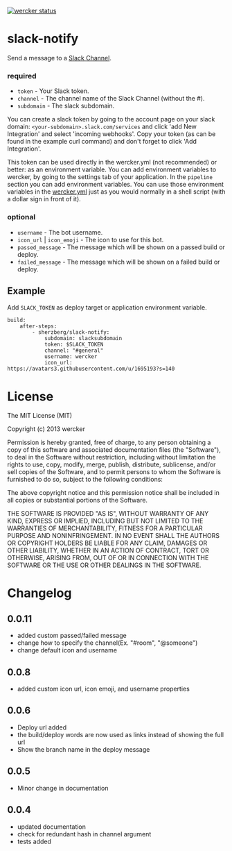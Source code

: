 [![wercker status](https://app.wercker.com/status/c1decccd19507e004590d671aa42082b/m "wercker status")](https://app.wercker.com/project/bykey/c1decccd19507e004590d671aa42082b)

# slack-notify

Send a message to a [Slack Channel](https://slack.com/).

### required

* `token` - Your Slack token.
* `channel` - The channel name of the Slack Channel (without the #).
* `subdomain` - The slack subdomain.

You can create a slack token by going to the account page on your slack domain:
`<your-subdomain>.slack.com/services` and click 'add New Integration' and select
'incoming webhooks'. Copy your token (as can be found in the example curl
command) and don't forget to click 'Add Integration'.

This token can be used directly in the wercker.yml (not
recommended) or better: as an environment variable. You can add environment
variables to wercker, by going to the settings tab of your application.
In the `pipeline` section you can add environment variables. You can use
those environment variables in the [wercker.yml](http://devcenter.wercker.com/articles/werckeryml/)
just as you would normally in a shell script (with a dollar sign in front of it).

### optional

* `username` - The bot username.
* `icon_url` | `icon_emoji` - The icon to use for this bot.
* `passed_message` - The message which will be shown on a passed build or deploy.
* `failed_message` - The message which will be shown on a failed build or deploy.

Example
--------

Add `SLACK_TOKEN` as deploy target or application environment variable.


    build:
        after-steps:
            - sherzberg/slack-notify:
                subdomain: slacksubdomain
                token: $SLACK_TOKEN
                channel: "#general"
                username: wercker
                icon_url: https://avatars3.githubusercontent.com/u/1695193?s=140

# License

The MIT License (MIT)

Copyright (c) 2013 wercker

Permission is hereby granted, free of charge, to any person obtaining a copy of
this software and associated documentation files (the "Software"), to deal in
the Software without restriction, including without limitation the rights to
use, copy, modify, merge, publish, distribute, sublicense, and/or sell copies of
the Software, and to permit persons to whom the Software is furnished to do so,
subject to the following conditions:

The above copyright notice and this permission notice shall be included in all
copies or substantial portions of the Software.

THE SOFTWARE IS PROVIDED "AS IS", WITHOUT WARRANTY OF ANY KIND, EXPRESS OR
IMPLIED, INCLUDING BUT NOT LIMITED TO THE WARRANTIES OF MERCHANTABILITY, FITNESS
FOR A PARTICULAR PURPOSE AND NONINFRINGEMENT. IN NO EVENT SHALL THE AUTHORS OR
COPYRIGHT HOLDERS BE LIABLE FOR ANY CLAIM, DAMAGES OR OTHER LIABILITY, WHETHER
IN AN ACTION OF CONTRACT, TORT OR OTHERWISE, ARISING FROM, OUT OF OR IN
CONNECTION WITH THE SOFTWARE OR THE USE OR OTHER DEALINGS IN THE SOFTWARE.

# Changelog

## 0.0.11
- added custom passed/failed message
- change how to specify the channel(Ex. "#room", "@someone")
- change default icon and username

## 0.0.8
- added custom icon url, icon emoji, and username properties

## 0.0.6
- Deploy url added
- the build/deploy words are now used as links instead of showing the full
url
- Show the branch name in the deploy message

## 0.0.5
- Minor change in documentation

## 0.0.4
- updated documentation
- check for redundant hash in channel argument
- tests added
